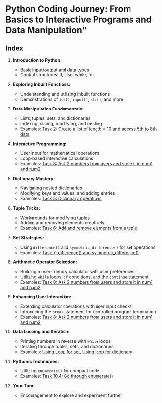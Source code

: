 # Python Coding Journey: From Basics to Interactive Programs and Data Manipulation"



## Index

1. **Introduction to Python:**
   - Basic input/output and data types
   - Control structures: if, else, while, for

2. **Exploring Inbuilt Functions:**
   - Understanding and utilizing inbuilt functions
   - Demonstrations of `len()`, `input()`, `str()`, and more

3. **Data Manipulation Fundamentals:**
   - Lists, tuples, sets, and dictionaries
   - Indexing, slicing, modifying, and nesting
   - Examples: [Task 2: Create a list of length = 10 and access 5th to 8th data](#task-2)

4. **Interactive Programming:**
   - User input for mathematical operations
   - Loop-based interactive calculations
   - Examples: [Task 8: Ask 2 numbers from users and store it in num1 and num2](#task-8)

5. **Dictionary Mastery:**
   - Navigating nested dictionaries
   - Modifying keys and values, and adding entries
   - Examples: [Task 5: Dictionary operations](#task-5)

6. **Tuple Tricks:**
   - Workarounds for modifying tuples
   - Adding and removing elements creatively
   - Examples: [Task 6: Add and remove elements from a tuple](#task-6)

7. **Set Strategies:**
   - Using `difference()` and `symmetric_difference()` for set operations
   - Examples: [Task 7: difference() and symmetric_difference()](#task-7)

8. **Arithmetic Operator Selection:**
   - Building a user-friendly calculator with user preferences
   - Utilizing `while` loops, `if` conditions, and the `continue` statement
   - Examples: [Task 8: Ask 2 numbers from users and store it in num1 and num2](#task-8)

9. **Enhancing User Interaction:**
   - Extending calculator operations with user input checks
   - Introducing the `break` statement for controlled program termination
   - Examples: [Task 8: Ask 2 numbers from users and store it in num1 and num2](#task-8)

10. **Data Looping and Iteration:**
    - Printing numbers in reverse with `while` loops
    - Iterating through tuples, sets, and dictionaries
    - Examples: [Using Loop for set](#using-loop-for-set), [Using loop for dictionary](#using-loop-for-dictionary)

11. **Pythonic Techniques:**
    - Utilizing  `enumerate()` for compact code
    - Examples: [Task 10.4: Go through  enumerate()](#task-10.4)
    

12. **Your Turn:**
    - Encouragement to explore and experiment further
